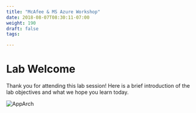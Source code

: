 ```yaml
---
title: "McAfee & MS Azure Workshop"
date: 2018-08-07T08:30:11-07:00
weight: 190
draft: false
tags:  

---
```


# Lab Welcome

Thank you for attending this lab session! Here is a brief introduction of the lab objectives and what we hope you learn today. 

![AppArch](/images/mfe/McAfee-Microsoft-Azure.jpg?classes=border,shadow)
